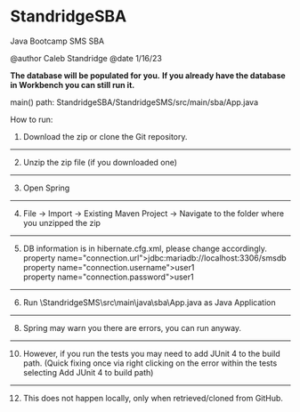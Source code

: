# StandridgeSBA
Java Bootcamp SMS SBA

@author Caleb Standridge
@date 1/16/23

**The database will be populated for you.** 
**If you already have the database in Workbench you can still run it.**

main() path: StandridgeSBA/StandridgeSMS/src/main/sba/App.java

How to run:
1. Download the zip or clone the Git repository.
---------------------------------------------
2. Unzip the zip file (if you downloaded one)
---------------------------------------------
3. Open Spring
---------------------------------------------
4. File -> Import -> Existing Maven Project -> Navigate to the folder where you unzipped the zip
---------------------------------------------
5. DB information is in hibernate.cfg.xml, please change accordingly.
<br />property name="connection.url">jdbc:mariadb://localhost:3306/smsdb</property>
<br />property name="connection.username">user1</property>
<br />property name="connection.password">user1</property>
---------------------------------------------
6. Run \StandridgeSMS\src\main\java\sba\App.java as Java Application
---------------------------------------------
8. Spring may warn you there are errors, you can run anyway.
---------------------------------------------
10. However, if you run the tests you may need to add JUnit 4 to the build path. (Quick fixing once via right clicking on the error within the tests selecting Add JUnit 4 to build path)
---------------------------------------------
12. This does not happen locally, only when retrieved/cloned from GitHub.

